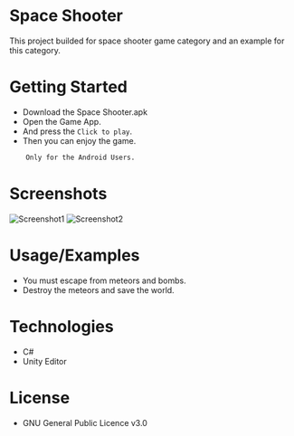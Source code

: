 # Space Shooter 

This project builded for space shooter game category and an example for this category. 

# Getting Started 

- Download the Space Shooter.apk
- Open the Game App.
- And press the `Click to play`.
- Then you can enjoy the game. 
```bash
    Only for the Android Users.
```
# Screenshots

![Screenshot1](https://user-images.githubusercontent.com/76128318/150875800-ee8a09af-95b7-46ed-95df-f596cbffdef8.png) 
![Screenshot2](https://user-images.githubusercontent.com/76128318/150875905-f93d8fdd-20c4-4085-9010-f77f95f19b11.png)

# Usage/Examples

- You must escape from meteors and bombs.
- Destroy the meteors and save the world.

# Technologies 

- C#
- Unity Editor

# License 

- GNU General Public Licence v3.0
